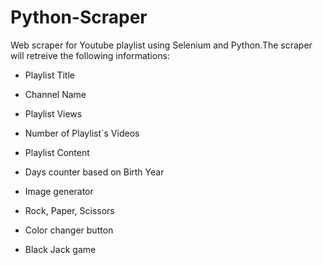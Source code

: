 # Python-Scraper
Web scraper for Youtube playlist using Selenium and Python.The scraper will retreive the following informations:
* Playlist Title
* Channel Name
* Playlist Views
* Number of Playlist`s Videos
* Playlist Content



* Days counter based on Birth Year
* Image generator
* Rock, Paper, Scissors
* Color changer button
* Black Jack game
